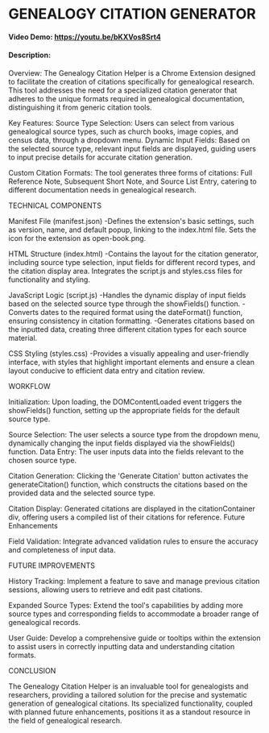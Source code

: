 # GENEALOGY CITATION GENERATOR
#### Video Demo:  <https://youtu.be/bKXVos8Srt4>
#### Description:
Overview:
The Genealogy Citation Helper is a Chrome Extension designed to facilitate the creation of citations specifically for genealogical research. This tool addresses the need for a specialized citation generator that adheres to the unique formats required in genealogical documentation, distinguishing it from generic citation tools.

Key Features:
Source Type Selection: Users can select from various genealogical source types, such as church books, image copies, and census data, through a dropdown menu.
Dynamic Input Fields: Based on the selected source type, relevant input fields are displayed, guiding users to input precise details for accurate citation generation.

Custom Citation Formats: 
The tool generates three forms of citations: Full Reference Note, Subsequent Short Note, and Source List Entry, catering to different documentation needs in genealogical research.


TECHNICAL COMPONENTS

Manifest File (manifest.json)
-Defines the extension's basic settings, such as version, name, and default popup, linking to the index.html file.
Sets the icon for the extension as open-book.png.

HTML Structure (index.html)
-Contains the layout for the citation generator, including source type selection, input fields for different record types, and the citation display area.
Integrates the script.js and styles.css files for functionality and styling.

JavaScript Logic (script.js)
-Handles the dynamic display of input fields based on the selected source type through the showFields() function.
-Converts dates to the required format using the dateFormat() function, ensuring consistency in citation formatting.
-Generates citations based on the inputted data, creating three different citation types for each source material.

CSS Styling (styles.css)
-Provides a visually appealing and user-friendly interface, with styles that highlight important elements and ensure a clean layout conducive to efficient data entry and citation review.


WORKFLOW

Initialization: 
Upon loading, the DOMContentLoaded event triggers the showFields() function, setting up the appropriate fields for the default source type.

Source Selection: 
The user selects a source type from the dropdown menu, dynamically changing the input fields displayed via the showFields() function.
Data Entry: The user inputs data into the fields relevant to the chosen source type.

Citation Generation: 
Clicking the 'Generate Citation' button activates the generateCitation() function, which constructs the citations based on the provided data and the selected source type.

Citation Display: 
Generated citations are displayed in the citationContainer div, offering users a compiled list of their citations for reference.
Future Enhancements

Field Validation: 
Integrate advanced validation rules to ensure the accuracy and completeness of input data.


FUTURE IMPROVEMENTS

History Tracking: 
Implement a feature to save and manage previous citation sessions, allowing users to retrieve and edit past citations.

Expanded Source Types: 
Extend the tool's capabilities by adding more source types and corresponding fields to accommodate a broader range of genealogical records.

User Guide: 
Develop a comprehensive guide or tooltips within the extension to assist users in correctly inputting data and understanding citation formats.


CONCLUSION

The Genealogy Citation Helper is an invaluable tool for genealogists and researchers, providing a tailored solution for the precise and systematic generation of genealogical citations. Its specialized functionality, coupled with planned future enhancements, positions it as a standout resource in the field of genealogical research.
    